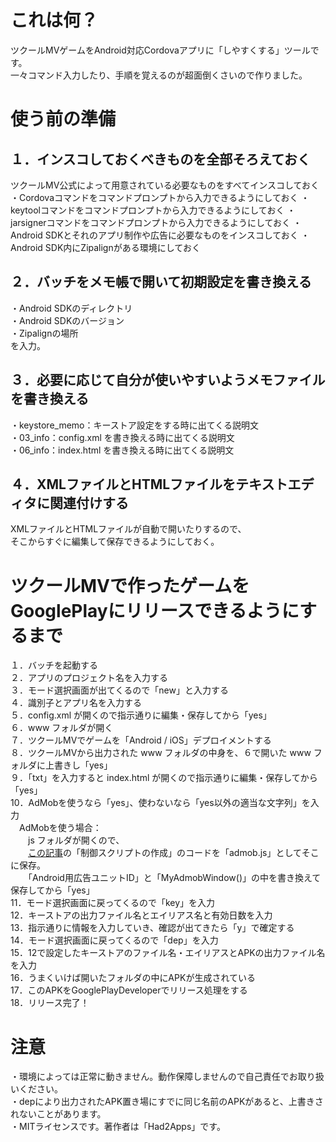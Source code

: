 # これは何？
ツクールMVゲームをAndroid対応Cordovaアプリに「しやすくする」ツールです。<br>
一々コマンド入力したり、手順を覚えるのが超面倒くさいので作りました。<br>

# 使う前の準備
## １．インスコしておくべきものを全部そろえておく
ツクールMV公式によって用意されている必要なものをすべてインスコしておく<br>
・Cordovaコマンドをコマンドプロンプトから入力できるようにしておく
・keytoolコマンドをコマンドプロンプトから入力できるようにしておく
・jarsignerコマンドをコマンドプロンプトから入力できるようにしておく
・Android SDKとそれのアプリ制作や広告に必要なものをインスコしておく
・Android SDK内にZipalignがある環境にしておく

## ２．バッチをメモ帳で開いて初期設定を書き換える
・Android SDKのディレクトリ<br>
・Android SDKのバージョン<br>
・Zipalignの場所<br>
を入力。<br>

## ３．必要に応じて自分が使いやすいようメモファイルを書き換える
・keystore_memo：キーストア設定をする時に出てくる説明文<br>
・03_info：config.xml を書き換える時に出てくる説明文<br>
・06_info：index.html を書き換える時に出てくる説明文<br>

## ４．XMLファイルとHTMLファイルをテキストエディタに関連付けする
XMLファイルとHTMLファイルが自動で開いたりするので、<br>
そこからすぐに編集して保存できるようにしておく。<br>

# ツクールMVで作ったゲームをGooglePlayにリリースできるようにするまで
１．バッチを起動する<br>
２．アプリのプロジェクト名を入力する<br>
３．モード選択画面が出てくるので「new」と入力する<br>
４．識別子とアプリ名を入力する<br>
５．config.xml が開くので指示通りに編集・保存してから「yes」<br>
６．www フォルダが開く<br>
７．ツクールMVでゲームを「Android / iOS」デプロイメントする<br>
８．ツクールMVから出力された www フォルダの中身を、６で開いた www フォルダに上書きし「yes」<br>
９．「txt」を入力すると index.html が開くので指示通りに編集・保存してから「yes」<br>
10．AdMobを使うなら「yes」、使わないなら「yes以外の適当な文字列」を入力<br>
　AdMobを使う場合：<br>
　　js フォルダが開くので、<br>
　　[この記事](http://presentcall.com/rpg%E3%83%84%E3%82%AF%E3%83%BC%E3%83%ABmv%E3%81%A7admob%E5%BA%83%E5%91%8A%E3%82%92%E8%A1%A8%E7%A4%BA/)の「制御スクリプトの作成」のコードを「admob.js」としてそこに保存。<br>
　　「Android用広告ユニットID」と「MyAdmobWindow()」の中を書き換えて保存してから「yes」<br>
11．モード選択画面に戻ってくるので「key」を入力<br>
12．キーストアの出力ファイル名とエイリアス名と有効日数を入力<br>
13．指示通りに情報を入力していき、確認が出てきたら「y」で確定する<br>
14．モード選択画面に戻ってくるので「dep」を入力<br>
15．12で設定したキーストアのファイル名・エイリアスとAPKの出力ファイル名を入力<br>
16．うまくいけば開いたフォルダの中にAPKが生成されている<br>
17．このAPKをGooglePlayDeveloperでリリース処理をする<br>
18．リリース完了！<br>

# 注意
・環境によっては正常に動きません。動作保障しませんので自己責任でお取り扱いください。<br>
・depにより出力されたAPK置き場にすでに同じ名前のAPKがあると、上書きされないことがあります。<br>
・MITライセンスです。著作者は「Had2Apps」です。<br>
